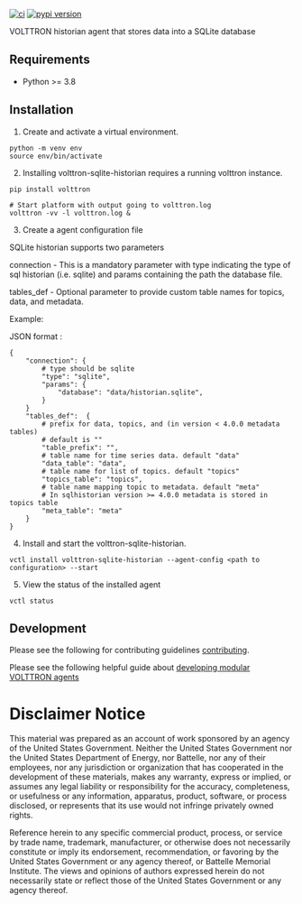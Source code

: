
[![ci](https://github.com/VOLTTRON/volttron-sqlite-historian/workflows/ci/badge.svg)](https://github.com/VOLTTRON/volttron-sqlite-historian/actions?query=workflow%3Aci)
[![pypi version](https://img.shields.io/pypi/v/volttron-sqlite-historian.svg)](https://pypi.org/project/volttron-sqlite-historian/)

VOLTTRON historian agent that stores data into a SQLite database


## Requirements

 - Python >= 3.8

## Installation

1. Create and activate a virtual environment.

```shell
python -m venv env
source env/bin/activate
```

2. Installing volttron-sqlite-historian requires a running volttron instance.

```shell
pip install volttron

# Start platform with output going to volttron.log
volttron -vv -l volttron.log &
```

3. Create a agent configuration file

SQLite historian supports two parameters

connection - This is a mandatory parameter with type indicating the type of sql historian (i.e. sqlite) and params 
             containing the path the database file.

tables_def - Optional parameter to provide custom table names for topics, data, and metadata.

Example:

JSON format :

    {
        "connection": {
            # type should be sqlite
            "type": "sqlite",
            "params": {
                "database": "data/historian.sqlite",
            }
        }
        "tables_def":  {
            # prefix for data, topics, and (in version < 4.0.0 metadata tables)
            # default is ""
            "table_prefix": "",
            # table name for time series data. default "data"
            "data_table": "data",
            # table name for list of topics. default "topics"
            "topics_table": "topics",
            # table name mapping topic to metadata. default "meta"
            # In sqlhistorian version >= 4.0.0 metadata is stored in topics table
            "meta_table": "meta"
        }
    }

4. Install and start the volttron-sqlite-historian.

```shell
vctl install volttron-sqlite-historian --agent-config <path to configuration> --start
```

5. View the status of the installed agent

```shell
vctl status
```

## Development

Please see the following for contributing guidelines [contributing](https://github.com/eclipse-volttron/volttron-core/blob/develop/CONTRIBUTING.md).

Please see the following helpful guide about [developing modular VOLTTRON agents](https://github.com/eclipse-volttron/volttron-core/blob/develop/DEVELOPING_ON_MODULAR.md)

# Disclaimer Notice

This material was prepared as an account of work sponsored by an agency of the
United States Government.  Neither the United States Government nor the United
States Department of Energy, nor Battelle, nor any of their employees, nor any
jurisdiction or organization that has cooperated in the development of these
materials, makes any warranty, express or implied, or assumes any legal
liability or responsibility for the accuracy, completeness, or usefulness or any
information, apparatus, product, software, or process disclosed, or represents
that its use would not infringe privately owned rights.

Reference herein to any specific commercial product, process, or service by
trade name, trademark, manufacturer, or otherwise does not necessarily
constitute or imply its endorsement, recommendation, or favoring by the United
States Government or any agency thereof, or Battelle Memorial Institute. The
views and opinions of authors expressed herein do not necessarily state or
reflect those of the United States Government or any agency thereof.
